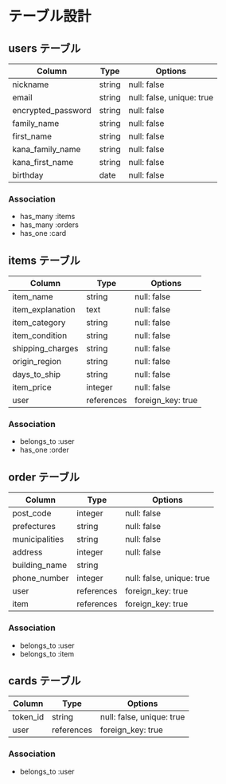 # テーブル設計

## users テーブル

| Column             | Type   | Options                   |
| ------------------ | ------ | ------------------------- |
| nickname           | string | null: false               |
| email              | string | null: false, unique: true |
| encrypted_password | string | null: false               |
| family_name        | string | null: false               |
| first_name         | string | null: false               |
| kana_family_name   | string | null: false               |
| kana_first_name    | string | null: false               |
| birthday           | date   | null: false               |

### Association

- has_many :items
- has_many :orders
- has_one :card

## items テーブル

| Column           | Type       | Options           |
| ---------------- | ---------- | ----------------- |
| item_name        | string     | null: false       |
| item_explanation | text       | null: false       |
| item_category    | string     | null: false       |
| item_condition   | string     | null: false       |
| shipping_charges | string     | null: false       |
| origin_region    | string     | null: false       |
| days_to_ship     | string     | null: false       |
| item_price       | integer    | null: false       |
| user             | references | foreign_key: true |

### Association

- belongs_to :user
- has_one :order

## order テーブル

| Column         | Type       | Options                   |
| -------------- | ---------- | ------------------------- |
| post_code      | integer    | null: false               |
| prefectures    | string     | null: false               |
| municipalities | string     | null: false               |
| address        | integer    | null: false               |
| building_name  | string     |                           |
| phone_number   | integer    | null: false, unique: true |
| user           | references | foreign_key: true         |
| item           | references | foreign_key: true         |

### Association

- belongs_to :user
- belongs_to :item

## cards テーブル

| Column      | Type       | Options                   |
| ----------- | ---------- | ------------------------- |
| token_id    | string     | null: false, unique: true |
| user        | references | foreign_key: true         |

### Association

- belongs_to :user
